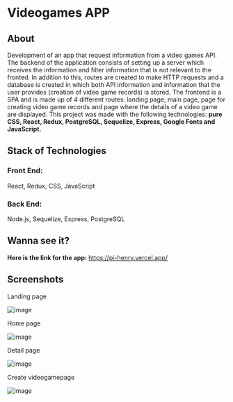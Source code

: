# Videogames APP

## About

Development of an app that request information from a video games API. The backend of the application consists of setting up a server which receives the information and filter information that is not relevant to the fronted. In addition to this, routes are created to make HTTP requests and a database is created in which both API information and information that the user provides (creation of video game records) is stored. The frontend is a SPA and is made up of 4 different routes: landing page, main page, page for creating video game records and page where the details of a  video game are displayed. This project was made with the following technologies: **pure CSS, React, Redux, PostgreSQL, Sequelize, Express, Google Fonts and JavaScript.**

## Stack of Technologies

### Front End:

React, Redux, CSS, JavaScript

### Back End:

Node.js, Sequelize, Express,  PostgreSQL

## Wanna see it?

**Here is the link for the app:** https://pi-henry.vercel.app/

## Screenshots

Landing page

![image](https://user-images.githubusercontent.com/92406653/157560769-b92be9df-258f-4105-b0be-a99aafbbb70e.png)

Home page

![image](https://user-images.githubusercontent.com/92406653/157563372-b29d41a5-f0be-4f58-a87e-5f37da695b2a.png)

Detail page

![image](https://user-images.githubusercontent.com/92406653/157563521-5f1aeae4-80ea-453f-af0c-d3e7c24418b3.png)

Create videogamepage

![image](https://user-images.githubusercontent.com/92406653/157563579-89c368b5-6a34-4195-ba92-9a3abc930614.png)
